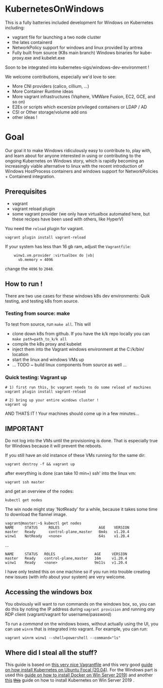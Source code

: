 # KubernetesOnWindows

This is a fully batteries included development for Windows on Kubernetes including:
- vagrant file for launching a two node cluster
- the lates containerd
- NetworkPolicy support for windows and linux provided by antrea
- Fully built from source (K8s main branch) Windows binaries for kube-proxy.exe and kubelet.exe

Soon to be integrated into kubernetes-sigs/windows-dev-environment !

We welcome contributions, especially we'd love to see:
- More CNI providers (calico, cillium, ...)
- More Container Runtime ideas
- More vagrant infrastructures (Vsphere, VMWare Fusion, EC2, GCE, and so on)
- E2Es or scripts which excersize privileged containers or LDAP / AD
- CSI or Other storage/volume add ons
- other ideas !

# Goal

Our goal it to make Windows ridiculously easy to contribute to, play with, and learn about for anyone interested
in using or contributing to the ongoing Kubernetes on Windows story, which is rapidly becoming an increasingly
viable alternative to linux with the recent introduction of Windows HostProcess containers and windows support for NetworkPolicies + Containerd integration.

## Prerequisites

- vagrant
- vagrant reload plugin
- some vagrant provider (we only have virtualbox automated here, but these recipes have been used with others, like HyperV)

You need the `reload` plugin for vagrant.
```
vagrant plugin install vagrant-reload
```

If your system has less than 16 gb ram, adjust the `Vagrantfile`:
```
    winw1.vm.provider :virtualbox do |vb|
      vb.memory = 4096
```
change the `4096` to `2048`.

## How to run !

There are two use cases for these windows k8s dev environments: Quik testing, and testing k8s from source.

### Testing from source: make

To test from source, run `make all`.  This will
- clone down k8s from github. If you have the k/k repo locally you can `make path=path_to_k/k all` 
- compile the k8s proxy and kubelet
- inject them into the Vagrant windows environment at the C:/k/bin/ location 
- start the linux and windows VMs up 
- ... TODO ~ build linux components from source as well ...

### Quick testing: Vagrant up

```
# 1) first run this, bc vagrant needs to do some reload of machines
vagrant plugin install vagrant-reload 

# 2) bring up your entire windows cluster ! 
vagrant up
```

AND THATS IT ! Your machines should come up in a few minutes...

## IMPORTANT
Do not log into the VMs until the provisioning is done. That is especially true for Windows because it will prevent the reboots.

If you still have an old instance of these VMs running for the same dir:
```
vagrant destroy -f && vagrant up
```
after everything is done (can take 10 min+) ssh' into the linux vm:
```
vagrant ssh master
```
and get an overview of the nodes:
```
kubectl get nodes
```
The win node might stay 'NotReady' for a while, because it takes some time to download the flannel image.
```
vagrant@master:~$ kubectl get nodes
NAME     STATUS     ROLES                  AGE    VERSION
master   Ready      control-plane,master   8m4s   v1.20.4
winw1    NotReady   <none>                 64s    v1.20.4
```
...
```
NAME     STATUS   ROLES                  AGE     VERSION
master   Ready    control-plane,master   16m     v1.20.4
winw1    Ready    <none>                 9m11s   v1.20.4
```

I have only tested this on one machine so if you run into trouble creating new issues (with info about your system) are very welcome. 

## Accessing the windows box

You obviously will want to run commands on the windows box, so, you can do this by noting the IP address during `vagrant provision` and running *any* RDP client (vagrant/vagrant for username/password)

To run a *command* on the windows boxes, without actually using the UI, you can use `winrm` that is integrated into vagrant.  For example, you can run:

```
vagrant winrm winw1 --shell=powershell --command="ls"
```

## Where did I steal all the stuff?

This guide is based on [this very nice Vagrantfile](https://gist.github.com/danielepolencic/ef4ddb763fd9a18bf2f1eaaa2e337544) and this very good [guide on how install Kubernetes on Ubuntu Focal (20.04)](https://github.com/mialeevs/kubernetes_installation). 
For the Windows part is used this [guide on how to install Docker on Win Server 2019](https://www.hostafrica.co.za/blog/new-technologies/how-to-install-docker-on-linux-and-windows/#win))  and another [this](https://kubernetes.io/docs/tasks/administer-cluster/kubeadm/adding-windows-nodes/) [~~this~~](https://www.hostafrica.co.za/blog/new-technologies/install-kubernetes-cluster-windows-server-worker-nodes/) guide on how to install Kubernetes on Win Server 2019 .
